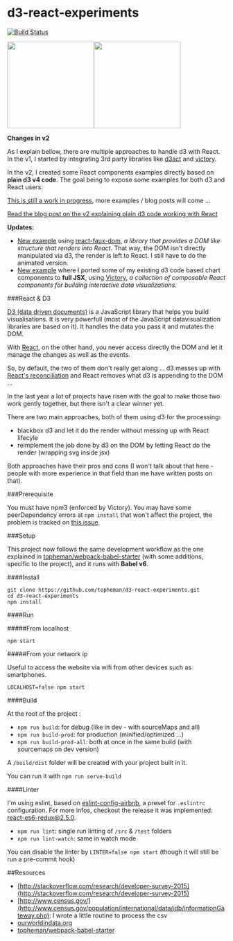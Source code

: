 d3-react-experiments
====================

[![Build Status](https://travis-ci.org/topheman/d3-react-experiments.svg?branch=master)](https://travis-ci.org/topheman/d3-react-experiments)

<img src="https://cdn.rawgit.com/topheman/d3-react-experiments/master/src/assets/images/react-logo.svg" width="200"><img src="https://cdn.rawgit.com/topheman/d3-react-experiments/master/src/assets/images/d3-logo.png" width="200">

**Changes in v2**

As I explain bellow, there are multiple approaches to handle d3 with React. In the v1, I started by integrating 3rd party libraries like [d3act](https://github.com/AnSavvides/d3act) and [victory](https://github.com/FormidableLabs/victory).

In the v2, I created some React components examples directly based on **plain d3 v4 code**. The goal being to expose some examples for both d3 and React users.

[This is still a work in progress](https://topheman.github.io/d3-react-experiments/#/), more examples / blog posts will come ...

[Read the blog post on the v2 explaining plain d3 code working with React](http://dev.topheman.com/d3-react-chart-components/)

**Updates:** 

* [New example](https://topheman.github.io/d3-react-experiments/#/d3/react-faux-dom/static-multi-line-chart) using [react-faux-dom](https://github.com/Olical/react-faux-dom), *a library that provides a DOM like structure that renders into React*. That way, the DOM isn't directly manipulated via d3, the render is left to React. I still have to do the animated version.
* [New example](https://topheman.github.io/d3-react-experiments/#/victory/transition-multi-line-chart) where I ported some of my existing d3 code based chart components to **full JSX**, using [Victory](https://formidable.com/open-source/victory/), *a collection of composable React components for building interactive data visualizations*.

###React & D3

[D3 (data driven documents)](http://d3js.org/) is a JavaScript library that helps you build visualisations. It is very powerfull (most of the JavaScript datavisualization libraries are based on it). It handles the data you pass it and mutates the DOM.

With [React](https://facebook.github.io/react/index.html), on the other hand, you never access directly the DOM and let it manage the changes as well as the events.

So, by default, the two of them don't really get along ... d3 messes up with [React's reconciliation](https://facebook.github.io/react/docs/reconciliation.html) and React removes what d3 is appending to the DOM ...

In the last year a lot of projects have risen with the goal to make those two work gently together, but there isn't a clear winner yet.

There are two main approaches, both of them using d3 for the processing:

* blackbox d3 and let it do the render without messing up with React lifecyle
* reimplement the job done by d3 on the DOM by letting React do the render (wrapping svg inside jsx)

Both approaches have their pros and cons (I won't talk about that here - people with more experience in that field than me have written posts on that).

###Prerequisite

You must have npm3 (enforced by Victory). You may have some peerDependency errors at `npm install` that won't affect the project, the problem is tracked on [this issue](https://github.com/FormidableLabs/victory/issues/275).

###Setup

This project now follows the same development workflow as the one explained in [topheman/webpack-babel-starter](https://github.com/topheman/webpack-babel-starter) (with some additions, specific to the project), and it runs with **Babel v6**.

####Install

```shell
git clone https://github.com/topheman/d3-react-experiments.git
cd d3-react-experiments
npm install
```

####Run

#####From localhost

`npm start`

#####From your network ip

Useful to access the website via wifi from other devices such as smartphones.

`LOCALHOST=false npm start`

####Build

At the root of the project :

* `npm run build`: for debug (like in dev - with sourceMaps and all)
* `npm run build-prod`: for production (minified/optimized ...)
* `npm run build-prod-all`: both at once in the same build (with sourcemaps on dev version)

A `/build/dist` folder will be created with your project built in it.

You can run it with `npm run serve-build`

####Linter

I'm using eslint, based on [eslint-config-airbnb](https://github.com/airbnb/javascript/tree/master/packages/eslint-config-airbnb), a preset for `.eslintrc` configuration. For more infos, checkout the release it was implemented: [react-es6-redux@2.5.0](https://github.com/topheman/react-es6-redux/releases/tag/v2.5.0).

* `npm run lint`: single run linting of `/src` & `/test` folders
* `npm run lint-watch`: same in watch mode

You can disable the linter by `LINTER=false npm start` (though it will still be run a pre-commit hook)

##Resources

* [http://stackoverflow.com/research/developer-survey-2015](http://stackoverflow.com/research/developer-survey-2015)
* [http://www.census.gov/](http://www.census.gov/population/international/data/idb/informationGateway.php): I wrote a little routine to process the csv
* [ourworldindata.org](https://ourworldindata.org)
* [topheman/webpack-babel-starter](https://github.com/topheman/webpack-babel-starter)

